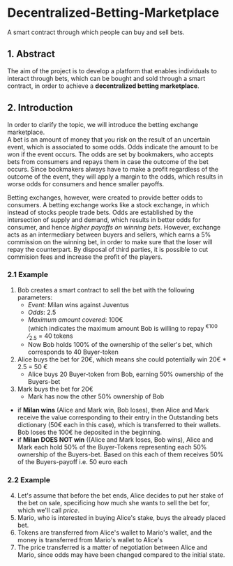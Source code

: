  # Decentralized-Betting-Marketplace
A smart contract through which people can buy and sell bets.

## 1. Abstract
The aim of the project is to develop a platform that enables individuals to interact through bets, which can be bought and sold through a smart contract, in order to achieve a **decentralized betting marketplace**.

## 2. Introduction
In order to clarify the topic, we will introduce the betting exchange marketplace. <br>
A bet is an amount of money that you risk on the result of an uncertain event, which is associated to some odds. Odds indicate the amount to be won if the event occurs.
The odds are set by bookmakers, who accepts bets from consumers and repays them in case the outcome of the bet occurs.
Since bookmakers always have to make a profit regardless of the outcome of the event, they will apply a margin to the odds, which results in worse odds for consumers and hence smaller payoffs.

Betting exchanges, however, were created to provide better odds to consumers. A betting exchange works like a stock exchange, in which instead of stocks people trade bets. Odds are established by the intersection of supply and demand, which results in better odds for consumer, and hence *higher payoffs on winning bets*.
However, exchange acts as an intermediary between buyers and sellers, which earns a 5% commission on the winning bet, in order to make sure that the loser will repay the counterpart. By disposal of third parties, it is possible to cut commision fees and increase the profit of the players.

### 2.1 Example
1. Bob creates a smart contract to sell the bet with the following parameters:
    - *Event*: Milan wins against Juventus
    - *Odds*: 2.5
    - *Maximum amount covered*: 100€ \
       (which indicates the maximum amount Bob is willing to repay
       <sup>€100 </sup>&frasl;<sub>2.5</sub> = 40 tokens
    - Now Bob holds 100% of the ownership of the seller's bet, which corresponds to 40 Buyer-token
2. Alice buys the bet for 20€, which means she could potentially win 20€ * 2.5 = 50 €
    - Alice buys 20 Buyer-token from Bob, earning 50% ownership of the Buyers-bet
3. Mark buys the bet for 20€
    - Mark has now the other 50% ownership of Bob

- if **Milan wins** (Alice and Mark win, Bob loses), then Alice and Mark receive the value corresponding to their entry in the Outstanding bets dictionary (50€ each in this case), which is transferred to their wallets. Bob loses the 100€ he deposited in the beginning.
- if **Milan DOES NOT win** ((Alice and Mark loses, Bob wins), Alice and Mark each hold 50% of the Buyer-Tokens representing each 50% ownership of the Buyers-bet. Based on this each of them receives 50% of the Buyers-payoff i.e. 50 euro each

### 2.2 Example
4. Let's assume that before the bet ends, Alice decides to put her stake of the bet on sale, specificing how much she wants to sell the bet for, which we'll call *price*.
5. Mario, who is interested in buying Alice's stake, buys the already placed bet.
6. Tokens are transferred from Alice's wallet to Mario's wallet, and the money is transferred from Mario's wallet to Alice's
7. The price transferred is a matter of negotiation between Alice and Mario, since odds may have been changed compared to the initial state.
